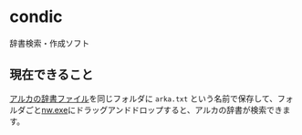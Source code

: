 # condic

辞書検索・作成ソフト

## 現在できること

[アルカの辞書ファイル](http://mindsc.ape.jp/klel/arka.dat)を同じフォルダに `arka.txt` という名前で保存して、フォルダごと[nw.exe](http://nwjs.io/)にドラッグアンドドロップすると、アルカの辞書が検索できます。
